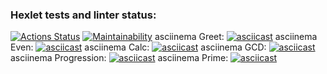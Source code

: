 ### Hexlet tests and linter status:
[![Actions Status](https://github.com/blonde2029/java-project-61/workflows/hexlet-check/badge.svg)](https://github.com/blonde2029/java-project-61/actions)
[![Maintainability](https://api.codeclimate.com/v1/badges/d285b602af8559be561c/maintainability)](https://codeclimate.com/github/blonde2029/java-project-61/maintainability)
asciinema Greet:       [![asciicast](https://asciinema.org/a/O0UxmHXuELa1PxHgI725qFvpe.svg)](https://asciinema.org/a/O0UxmHXuELa1PxHgI725qFvpe) 
asciinema Even:        [![asciicast](https://asciinema.org/a/8fz8Qgb0GtnATafGJEtGCRdfp.svg)](https://asciinema.org/a/8fz8Qgb0GtnATafGJEtGCRdfp)
asciinema Calc:        [![asciicast](https://asciinema.org/a/0FkjVqgRxQDe3rFZ2aYdcuwiI.svg)](https://asciinema.org/a/0FkjVqgRxQDe3rFZ2aYdcuwiI)
asciinema GCD:         [![asciicast](https://asciinema.org/a/PxNkVYFafo5GKQFxbTLgWRLPz.svg)](https://asciinema.org/a/PxNkVYFafo5GKQFxbTLgWRLPz)
asciinema Progression: [![asciicast](https://asciinema.org/a/HpAXghvp6DkOMPk3u0Ug7pALh.svg)](https://asciinema.org/a/HpAXghvp6DkOMPk3u0Ug7pALh)
asciinema Prime:       [![asciicast](https://asciinema.org/a/WBzIwnnIiRdFdYsN0xTsW4A6k.svg)](https://asciinema.org/a/WBzIwnnIiRdFdYsN0xTsW4A6k)
